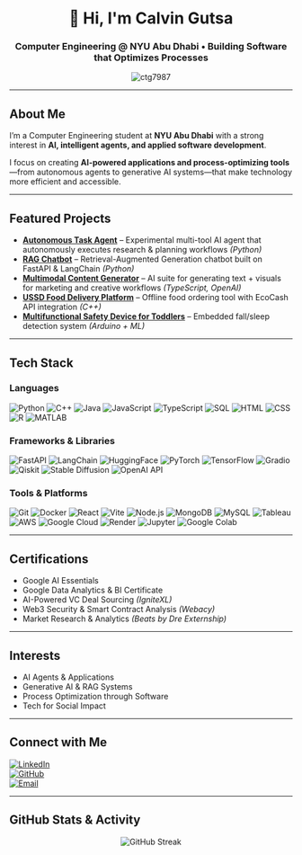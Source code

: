 <h1 align="center">👋 Hi, I'm Calvin Gutsa</h1>

<h3 align="center">
Computer Engineering @ NYU Abu Dhabi  
• Building Software that Optimizes Processes
</h3>

<p align="center">
  <img src="https://komarev.com/ghpvc/?username=ctg7987&label=Profile%20views&color=0e75b6&style=flat" alt="ctg7987" />
</p>

---

## About Me
I’m a Computer Engineering student at **NYU Abu Dhabi** with a strong interest in **AI, intelligent agents, and applied software development**.  

I focus on creating **AI-powered applications and process-optimizing tools**—from autonomous agents to generative AI systems—that make technology more efficient and accessible.

---

## Featured Projects
- **[Autonomous Task Agent](https://github.com/ctg7987/autonomous-task-agent)** – Experimental multi-tool AI agent that autonomously executes research & planning workflows *(Python)*  
- **[RAG Chatbot](https://github.com/ctg7987/rag-chatbot)** – Retrieval-Augmented Generation chatbot built on FastAPI & LangChain *(Python)*  
- **[Multimodal Content Generator](https://github.com/ctg7987/multimodal-content-gen)** – AI suite for generating text + visuals for marketing and creative workflows *(TypeScript, OpenAI)*  
- **[USSD Food Delivery Platform]([https://github.com/ctg7987/ussd-food-delivery](https://github.com/ctg7987/food-delivery-system))** – Offline food ordering tool with EcoCash API integration *(C++)*  
- **[Multifunctional Safety Device for Toddlers](https://github.com/ctg7987/toddler-safety-device)** – Embedded fall/sleep detection system *(Arduino + ML)*  

---

## Tech Stack  

### Languages  
![Python](https://img.shields.io/badge/Python-3776AB?style=for-the-badge&logo=python&logoColor=white) ![C++](https://img.shields.io/badge/C++-00599C?style=for-the-badge&logo=c%2B%2B&logoColor=white) ![Java](https://img.shields.io/badge/Java-007396?style=for-the-badge&logo=java&logoColor=white) ![JavaScript](https://img.shields.io/badge/JavaScript-F7DF1E?style=for-the-badge&logo=javascript&logoColor=black) ![TypeScript](https://img.shields.io/badge/TypeScript-3178C6?style=for-the-badge&logo=typescript&logoColor=white) ![SQL](https://img.shields.io/badge/SQL-4479A1?style=for-the-badge&logo=mysql&logoColor=white) ![HTML](https://img.shields.io/badge/HTML5-E34F26?style=for-the-badge&logo=html5&logoColor=white) ![CSS](https://img.shields.io/badge/CSS3-1572B6?style=for-the-badge&logo=css3&logoColor=white) ![R](https://img.shields.io/badge/R-276DC3?style=for-the-badge&logo=r&logoColor=white) ![MATLAB](https://img.shields.io/badge/MATLAB-FF6F00?style=for-the-badge&logo=mathworks&logoColor=white)  

### Frameworks & Libraries  
![FastAPI](https://img.shields.io/badge/FastAPI-009688?style=for-the-badge&logo=fastapi&logoColor=white) ![LangChain](https://img.shields.io/badge/LangChain-000000?style=for-the-badge&logo=langchain&logoColor=white) ![HuggingFace](https://img.shields.io/badge/HuggingFace-FFD21F?style=for-the-badge&logo=huggingface&logoColor=black) ![PyTorch](https://img.shields.io/badge/PyTorch-EE4C2C?style=for-the-badge&logo=pytorch&logoColor=white) ![TensorFlow](https://img.shields.io/badge/TensorFlow-FF6F00?style=for-the-badge&logo=tensorflow&logoColor=white) ![Gradio](https://img.shields.io/badge/Gradio-FF4B4B?style=for-the-badge&logo=gradio&logoColor=white) ![Qiskit](https://img.shields.io/badge/Qiskit-6929C4?style=for-the-badge&logo=ibm&logoColor=white) ![Stable Diffusion](https://img.shields.io/badge/Stable%20Diffusion-FF6F61?style=for-the-badge&logo=stabilityai&logoColor=white) ![OpenAI API](https://img.shields.io/badge/OpenAI-412991?style=for-the-badge&logo=openai&logoColor=white)  

### Tools & Platforms  
![Git](https://img.shields.io/badge/Git-F05032?style=for-the-badge&logo=git&logoColor=white) ![Docker](https://img.shields.io/badge/Docker-2496ED?style=for-the-badge&logo=docker&logoColor=white) ![React](https://img.shields.io/badge/React-20232A?style=for-the-badge&logo=react&logoColor=61DAFB) ![Vite](https://img.shields.io/badge/Vite-646CFF?style=for-the-badge&logo=vite&logoColor=white) ![Node.js](https://img.shields.io/badge/Node.js-339933?style=for-the-badge&logo=nodedotjs&logoColor=white) ![MongoDB](https://img.shields.io/badge/MongoDB-47A248?style=for-the-badge&logo=mongodb&logoColor=white) ![MySQL](https://img.shields.io/badge/MySQL-4479A1?style=for-the-badge&logo=mysql&logoColor=white) ![Tableau](https://img.shields.io/badge/Tableau-E97627?style=for-the-badge&logo=tableau&logoColor=white) ![AWS](https://img.shields.io/badge/AWS-232F3E?style=for-the-badge&logo=amazonaws&logoColor=white) ![Google Cloud](https://img.shields.io/badge/GCP-4285F4?style=for-the-badge&logo=googlecloud&logoColor=white) ![Render](https://img.shields.io/badge/Render-46E3B7?style=for-the-badge&logo=render&logoColor=white) ![Jupyter](https://img.shields.io/badge/Jupyter-F37626?style=for-the-badge&logo=jupyter&logoColor=white) ![Google Colab](https://img.shields.io/badge/Colab-F9AB00?style=for-the-badge&logo=googlecolab&logoColor=white)  

---

## Certifications
- Google AI Essentials  
- Google Data Analytics & BI Certificate  
- AI-Powered VC Deal Sourcing *(IgniteXL)*  
- Web3 Security & Smart Contract Analysis *(Webacy)*  
- Market Research & Analytics *(Beats by Dre Externship)*  

---

## Interests
- AI Agents & Applications  
- Generative AI & RAG Systems  
- Process Optimization through Software  
- Tech for Social Impact  

---

## Connect with Me
[![LinkedIn](https://img.shields.io/badge/LinkedIn-0A66C2?style=for-the-badge&logo=linkedin&logoColor=white)](https://www.linkedin.com/in/calvin-gutsa-8a70b3230/)  
[![GitHub](https://img.shields.io/badge/GitHub-171515?style=for-the-badge&logo=github&logoColor=white)](https://github.com/ctg7987)  
[![Email](https://img.shields.io/badge/Email-ctg7987@nyu.edu-D14836?style=for-the-badge&logo=gmail&logoColor=white)](mailto:ctg7987@nyu.edu)

---

## GitHub Stats & Activity
<p align="center">
  <img src="https://streak-stats.demolab.com?user=ctg7987&theme=default&hide_border=true" alt="GitHub Streak" />
</p>
